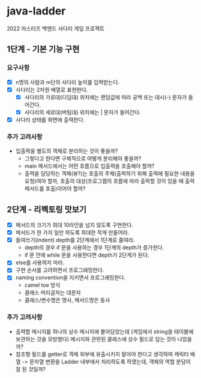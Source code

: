 # java-ladder
2022 마스터즈 백엔드 사다리 게임 프로젝트

## 1단계 - 기본 기능 구현

### 요구사항
- [x] n명의 사람과 m단의 사다리 높이를 입력받는다.
- [x] 사다리는 2차원 배열로 표현한다. 
  - [x] 사다리의 가로대(디딤대) 위치에는 랜덤값에 따라 공백 또는 대시(-) 문자가 들어간다.
  - [x] 사다리의 세로대(버팀대) 위치에는 | 문자가 들어간다. 
- [x] 사다리 상태를 화면에 출력한다. 

### 추가 고려사항
- 입출력을 별도의 객체로 분리하는 것이 좋을까?
  - 그렇다고 한다면 구체적으로 어떻게 분리해야 좋을까?
  - main 메서드에서는 어떤 흐름으로 입출력을 호출해야 할까?
  - 출력을 담당하는 객체(뷰?)는 호출의 주체(출력하기 위해 출력에 필요한 내용을 요청)여야 할까, 호출의 대상(프로그램의 흐름에 따라 출력할 것이 있을 때 출력 메서드를 호출)이어야 할까?

## 2단계 - 리펙토링 맛보기

- [x] 메서드의 크기가 최대 10라인을 넘지 않도록 구현한다.
- [x] 메서드가 한 가지 일만 하도록 최대한 작게 만들어라.
- [x] 들여쓰기(indent) depth를 2단계에서 1단계로 줄여라.
  - depth의 경우 if 문을 사용하는 경우 1단계의 depth가 증가한다. 
  - if 문 안에 while 문을 사용한다면 depth가 2단계가 된다.
- [x] else를 사용하지 마라.
- [x] 구현 순서를 고려하면서 프로그래밍한다.
- [x] naming convention을 지키면서 프로그래밍한다.
  - camel toe 방식
  - 클래스 머리글자는 대문자
  - 클래스/변수명은 명사, 메서드명은 동사

### 추가 고려사항
- 출력할 메시지를 하나의 상수 메시지에 몰아담았는데 (게임에서 string을 테이블에 보관하는 것을 모방했다) 메시지와 관련된 클래스에 상수 필드로 담는 것이 나았을까?
- 참조형 필드를 getter로 객체 외부에 유출시키지 말아야 한다고 생각하여 캐릭터 배열 -> 문자열 변환을 Ladder 내부에서 처리하도록 하였는데, 객체의 역할 분담이 잘 된 것일까?